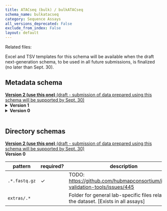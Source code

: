 ```yaml
---
title: ATACseq (bulk) / bulkATACseq
schema_name: bulkatacseq
category: Sequence Assays
all_versions_deprecated: False
exclude_from_index: False
layout: default
---
```


Related files:

Excel and TSV templates for this schema will be available when the draft next-generation schema, to be used in all future submissions, is finalized (no later than Sept. 30).



## Metadata schema


<summary><a href="https://docs.google.com/spreadsheets/d/1YNyMWvDTZzuj8m4fgdwLI6Wht1C3zb_s2kTONEVkZmo"><b>Version 2 (use this one)</b> (draft - submission of data prepared using this schema will be supported by Sept. 30)</a></summary>


<details markdown="1" ><summary><b>Version 1</b></summary>


### Shared by all types

<a name="version"></a>
##### [`version`](#version)
Version of the schema to use when validating this metadata.

| constraint | value |
| --- | --- |
| enum | `1` |
| required | `True` |

<a name="description"></a>
##### [`description`](#description)
Free-text description of this assay.

| constraint | value |
| --- | --- |
| required | `True` |

<a name="donor_id"></a>
##### [`donor_id`](#donor_id)
HuBMAP Display ID of the donor of the assayed tissue. Example: `ABC123`.

| constraint | value |
| --- | --- |
| pattern (regular expression) | <code>[A-Z]+[0-9]+</code> |
| required | `True` |

<a name="tissue_id"></a>
##### [`tissue_id`](#tissue_id)
HuBMAP Display ID of the assayed tissue. Example: `ABC123-BL-1-2-3_456`.

| constraint | value |
| --- | --- |
| pattern (regular expression) | <code>(([A-Z]+[0-9]+)-[A-Z]{2}\d*(-\d+)+(_\d+)?)(,([A-Z]+[0-9]+)-[A-Z]{2}\d*(-\d+)+(_\d+)?)*</code> |
| required | `True` |

<a name="execution_datetime"></a>
##### [`execution_datetime`](#execution_datetime)
Start date and time of assay, typically a date-time stamped folder generated by the acquisition instrument. YYYY-MM-DD hh:mm, where YYYY is the year, MM is the month with leading 0s, and DD is the day with leading 0s, hh is the hour with leading zeros, mm are the minutes with leading zeros.

| constraint | value |
| --- | --- |
| type | `datetime` |
| format | `%Y-%m-%d %H:%M` |
| required | `True` |

<a name="protocols_io_doi"></a>
##### [`protocols_io_doi`](#protocols_io_doi)
DOI for protocols.io referring to the protocol for this assay.

| constraint | value |
| --- | --- |
| required | `True` |
| pattern (regular expression) | <code>10\.17504/.*</code> |
| url | prefix: <code>https://dx.doi.org/</code> |

<a name="operator"></a>
##### [`operator`](#operator)
Name of the person responsible for executing the assay.

| constraint | value |
| --- | --- |
| required | `True` |

<a name="operator_email"></a>
##### [`operator_email`](#operator_email)
Email address for the operator.

| constraint | value |
| --- | --- |
| format | `email` |
| required | `True` |

<a name="pi"></a>
##### [`pi`](#pi)
Name of the principal investigator responsible for the data.

| constraint | value |
| --- | --- |
| required | `True` |

<a name="pi_email"></a>
##### [`pi_email`](#pi_email)
Email address for the principal investigator.

| constraint | value |
| --- | --- |
| format | `email` |
| required | `True` |

<a name="assay_category"></a>
##### [`assay_category`](#assay_category)
Each assay is placed into one of the following 4 general categories: generation of images of microscopic entities, identification & quantitation of molecules by mass spectrometry, imaging mass spectrometry, and determination of nucleotide sequence.

| constraint | value |
| --- | --- |
| enum | `sequence` |
| required | `True` |

<a name="assay_type"></a>
##### [`assay_type`](#assay_type)
The specific type of assay being executed.

| constraint | value |
| --- | --- |
| enum | `bulkATACseq` |
| required | `True` |

<a name="analyte_class"></a>
##### [`analyte_class`](#analyte_class)
Analytes are the target molecules being measured with the assay.

| constraint | value |
| --- | --- |
| enum | `DNA` |
| required | `True` |

<a name="is_targeted"></a>
##### [`is_targeted`](#is_targeted)
Specifies whether or not a specific molecule(s) is/are targeted for detection/measurement by the assay.

| constraint | value |
| --- | --- |
| type | `boolean` |
| required | `True` |

<a name="acquisition_instrument_vendor"></a>
##### [`acquisition_instrument_vendor`](#acquisition_instrument_vendor)
An acquisition instrument is the device that contains the signal detection hardware and signal processing software. Assays generate signals such as light of various intensities or color or signals representing the molecular mass.

| constraint | value |
| --- | --- |
| required | `True` |

<a name="acquisition_instrument_model"></a>
##### [`acquisition_instrument_model`](#acquisition_instrument_model)
Manufacturers of an acquisition instrument may offer various versions (models) of that instrument with different features or sensitivities. Differences in features or sensitivities may be relevant to processing or interpretation of the data.

| constraint | value |
| --- | --- |
| required | `True` |

### Unique to this type

<a name="bulk_transposition_input_number_nuclei"></a>
##### [`bulk_transposition_input_number_nuclei`](#bulk_transposition_input_number_nuclei)
A number (no comma separators)

| constraint | value |
| --- | --- |
| required | `True` |

<a name="bulk_atac_cell_isolation_protocols_io_doi"></a>
##### [`bulk_atac_cell_isolation_protocols_io_doi`](#bulk_atac_cell_isolation_protocols_io_doi)
Link to a protocols document answering the question: How was tissue stored and processed for cell/nuclei isolation.

| constraint | value |
| --- | --- |
| required | `True` |
| pattern (regular expression) | <code>10\.17504/.*</code> |
| url | prefix: <code>https://dx.doi.org/</code> |

<a name="is_technical_replicate"></a>
##### [`is_technical_replicate`](#is_technical_replicate)
Is this a sequencing replicate?

| constraint | value |
| --- | --- |
| type | `boolean` |
| required | `True` |

<a name="library_adapter_sequence"></a>
##### [`library_adapter_sequence`](#library_adapter_sequence)
Adapter sequence to be used for adapter trimming.

| constraint | value |
| --- | --- |
| required | `True` |

<a name="library_average_fragment_size"></a>
##### [`library_average_fragment_size`](#library_average_fragment_size)
Average size in basepairs (bp) of sequencing library fragments estimated via gel electrophoresis or bioanalyzer/tapestation.

| constraint | value |
| --- | --- |
| type | `integer` |
| required | `True` |

<a name="library_concentration_value"></a>
##### [`library_concentration_value`](#library_concentration_value)
The concentration value of the pooled library samples submitted for sequencing.

| constraint | value |
| --- | --- |
| type | `number` |
| required | `True` |

<a name="library_concentration_unit"></a>
##### [`library_concentration_unit`](#library_concentration_unit)
Unit of library_concentration_value. Leave blank if not applicable.

| constraint | value |
| --- | --- |
| enum | `nM` |
| required | `False` |
| required if | `library_concentration_value` present |

<a name="library_construction_protocols_io_doi"></a>
##### [`library_construction_protocols_io_doi`](#library_construction_protocols_io_doi)
A link to the protocol document containing the library construction method (including version) that was used, e.g. "Smart-Seq2", "Drop-Seq", "10X v3".

| constraint | value |
| --- | --- |
| required | `True` |
| pattern (regular expression) | <code>10\.17504/.*</code> |
| url | prefix: <code>https://dx.doi.org/</code> |

<a name="library_creation_date"></a>
##### [`library_creation_date`](#library_creation_date)
date and time of library creation. YYYY-MM-DD, where YYYY is the year, MM is the month with leading 0s, and DD is the day with leading 0s. Leave blank if not applicable.

| constraint | value |
| --- | --- |
| type | `datetime` |
| format | `%Y-%m-%d` |
| required | `False` |

<a name="library_final_yield_value"></a>
##### [`library_final_yield_value`](#library_final_yield_value)
Total number of ng of library after final pcr amplification step. This is the concentration (ng/ul) * volume (ul)

| constraint | value |
| --- | --- |
| type | `number` |
| required | `True` |

<a name="library_final_yield_unit"></a>
##### [`library_final_yield_unit`](#library_final_yield_unit)
Units of final library yield. Leave blank if not applicable.

| constraint | value |
| --- | --- |
| enum | `ng` |
| required | `False` |
| required if | `library_final_yield_value` present |

<a name="library_id"></a>
##### [`library_id`](#library_id)
A library ID, unique within a TMC, which allows corresponding RNA and chromatin accessibility datasets to be linked.

| constraint | value |
| --- | --- |
| required | `True` |

<a name="library_layout"></a>
##### [`library_layout`](#library_layout)
State whether the library was generated for single-end or paired end sequencing.

| constraint | value |
| --- | --- |
| enum | `single-end` or `paired-end` |
| required | `True` |

<a name="library_pcr_cycles"></a>
##### [`library_pcr_cycles`](#library_pcr_cycles)
Number of PCR cycles performed in order to add adapters and amplify the library. Usually, this includes 5 pre-amplificationn cycles followed by 0-5 additional cycles determined by qPCR.

| constraint | value |
| --- | --- |
| type | `integer` |
| required | `True` |

<a name="library_preparation_kit"></a>
##### [`library_preparation_kit`](#library_preparation_kit)
Reagent kit used for library preparation.

| constraint | value |
| --- | --- |
| required | `True` |

<a name="sample_quality_metric"></a>
##### [`sample_quality_metric`](#sample_quality_metric)
This is a quality metric by visual inspection. This should answer the question: Are the nuclei intact and are the nuclei free of significant amounts of debris? This can be captured at a high level, “OK” or “not OK”.

| constraint | value |
| --- | --- |
| required | `True` |

<a name="sequencing_phix_percent"></a>
##### [`sequencing_phix_percent`](#sequencing_phix_percent)
Percent PhiX loaded to the run.

| constraint | value |
| --- | --- |
| type | `number` |
| required | `True` |
| minimum | `0` |
| maximum | `100` |

<a name="sequencing_read_format"></a>
##### [`sequencing_read_format`](#sequencing_read_format)
Slash-delimited list of the number of sequencing cycles for, for example, Read1, i7 index, i5 index, and Read2. Example: `12/34/56`.

| constraint | value |
| --- | --- |
| pattern (regular expression) | <code>\d+(/\d+)+</code> |
| required | `True` |

<a name="sequencing_read_percent_q30"></a>
##### [`sequencing_read_percent_q30`](#sequencing_read_percent_q30)
Q30 is the weighted average of all the reads (e.g. # bases UMI * q30 UMI + # bases R2 * q30 R2 + ...)

| constraint | value |
| --- | --- |
| type | `number` |
| required | `True` |
| minimum | `0` |
| maximum | `100` |

<a name="sequencing_reagent_kit"></a>
##### [`sequencing_reagent_kit`](#sequencing_reagent_kit)
Reagent kit used for sequencing.

| constraint | value |
| --- | --- |
| required | `True` |

<a name="transposition_kit_number"></a>
##### [`transposition_kit_number`](#transposition_kit_number)
If Tn5 came from a kit, provide the catalog number. Leave blank if not applicable.

| constraint | value |
| --- | --- |
| required | `False` |

<a name="transposition_method"></a>
##### [`transposition_method`](#transposition_method)
Modality of capturing accessible chromatin molecules. The kit used, for example.

| constraint | value |
| --- | --- |
| required | `True` |

<a name="transposition_transposase_source"></a>
##### [`transposition_transposase_source`](#transposition_transposase_source)
The source of the Tn5 transposase and transposon used for capturing accessible chromatin.

| constraint | value |
| --- | --- |
| required | `True` |

<a name="contributors_path"></a>
##### [`contributors_path`](#contributors_path)
Relative path to file with ORCID IDs for contributors for this dataset.

| constraint | value |
| --- | --- |
| required | `True` |

<a name="data_path"></a>
##### [`data_path`](#data_path)
Relative path to file or directory with instrument data. Downstream processing will depend on filename extension conventions.

| constraint | value |
| --- | --- |
| required | `True` |

</details>



<details markdown="1" ><summary><b>Version 0</b></summary>


### Shared by all types

<a name="donor_id"></a>
##### [`donor_id`](#donor_id)
HuBMAP Display ID of the donor of the assayed tissue. Example: `ABC123`.

| constraint | value |
| --- | --- |
| pattern (regular expression) | <code>[A-Z]+[0-9]+</code> |
| required | `True` |

<a name="tissue_id"></a>
##### [`tissue_id`](#tissue_id)
HuBMAP Display ID of the assayed tissue. Example: `ABC123-BL-1-2-3_456`.

| constraint | value |
| --- | --- |
| pattern (regular expression) | <code>([A-Z]+[0-9]+)-[A-Z]{2}\d*(-\d+)+(_\d+)?</code> |
| required | `True` |

<a name="execution_datetime"></a>
##### [`execution_datetime`](#execution_datetime)
Start date and time of assay, typically a date-time stamped folder generated by the acquisition instrument. YYYY-MM-DD hh:mm, where YYYY is the year, MM is the month with leading 0s, and DD is the day with leading 0s, hh is the hour with leading zeros, mm are the minutes with leading zeros.

| constraint | value |
| --- | --- |
| type | `datetime` |
| format | `%Y-%m-%d %H:%M` |
| required | `True` |

<a name="protocols_io_doi"></a>
##### [`protocols_io_doi`](#protocols_io_doi)
DOI for protocols.io referring to the protocol for this assay.

| constraint | value |
| --- | --- |
| required | `True` |
| pattern (regular expression) | <code>10\.17504/.*</code> |
| url | prefix: <code>https://dx.doi.org/</code> |

<a name="operator"></a>
##### [`operator`](#operator)
Name of the person responsible for executing the assay.

| constraint | value |
| --- | --- |
| required | `True` |

<a name="operator_email"></a>
##### [`operator_email`](#operator_email)
Email address for the operator.

| constraint | value |
| --- | --- |
| format | `email` |
| required | `True` |

<a name="pi"></a>
##### [`pi`](#pi)
Name of the principal investigator responsible for the data.

| constraint | value |
| --- | --- |
| required | `True` |

<a name="pi_email"></a>
##### [`pi_email`](#pi_email)
Email address for the principal investigator.

| constraint | value |
| --- | --- |
| format | `email` |
| required | `True` |

<a name="assay_category"></a>
##### [`assay_category`](#assay_category)
Each assay is placed into one of the following 4 general categories: generation of images of microscopic entities, identification & quantitation of molecules by mass spectrometry, imaging mass spectrometry, and determination of nucleotide sequence.

| constraint | value |
| --- | --- |
| enum | `sequence` |
| required | `True` |

<a name="assay_type"></a>
##### [`assay_type`](#assay_type)
The specific type of assay being executed.

| constraint | value |
| --- | --- |
| enum | `bulkATACseq` |
| required | `True` |

<a name="analyte_class"></a>
##### [`analyte_class`](#analyte_class)
Analytes are the target molecules being measured with the assay.

| constraint | value |
| --- | --- |
| enum | `DNA` |
| required | `True` |

<a name="is_targeted"></a>
##### [`is_targeted`](#is_targeted)
Specifies whether or not a specific molecule(s) is/are targeted for detection/measurement by the assay.

| constraint | value |
| --- | --- |
| type | `boolean` |
| required | `True` |

<a name="acquisition_instrument_vendor"></a>
##### [`acquisition_instrument_vendor`](#acquisition_instrument_vendor)
An acquisition instrument is the device that contains the signal detection hardware and signal processing software. Assays generate signals such as light of various intensities or color or signals representing the molecular mass.

| constraint | value |
| --- | --- |
| required | `True` |

<a name="acquisition_instrument_model"></a>
##### [`acquisition_instrument_model`](#acquisition_instrument_model)
Manufacturers of an acquisition instrument may offer various versions (models) of that instrument with different features or sensitivities. Differences in features or sensitivities may be relevant to processing or interpretation of the data.

| constraint | value |
| --- | --- |
| required | `True` |

### Unique to this type

<a name="bulk_transposition_input_number_nuclei"></a>
##### [`bulk_transposition_input_number_nuclei`](#bulk_transposition_input_number_nuclei)
A number (no comma separators)

| constraint | value |
| --- | --- |
| required | `True` |

<a name="bulk_atac_cell_isolation_protocols_io_doi"></a>
##### [`bulk_atac_cell_isolation_protocols_io_doi`](#bulk_atac_cell_isolation_protocols_io_doi)
Link to a protocols document answering the question: How was tissue stored and processed for cell/nuclei isolation.

| constraint | value |
| --- | --- |
| required | `True` |
| pattern (regular expression) | <code>10\.17504/.*</code> |
| url | prefix: <code>https://dx.doi.org/</code> |

<a name="is_technical_replicate"></a>
##### [`is_technical_replicate`](#is_technical_replicate)
Is this a sequencing replicate?

| constraint | value |
| --- | --- |
| type | `boolean` |
| required | `True` |

<a name="library_adapter_sequence"></a>
##### [`library_adapter_sequence`](#library_adapter_sequence)
Adapter sequence to be used for adapter trimming.

| constraint | value |
| --- | --- |
| required | `True` |

<a name="library_average_fragment_size"></a>
##### [`library_average_fragment_size`](#library_average_fragment_size)
Average size in basepairs (bp) of sequencing library fragments estimated via gel electrophoresis or bioanalyzer/tapestation.

| constraint | value |
| --- | --- |
| type | `integer` |
| required | `True` |

<a name="library_concentration_value"></a>
##### [`library_concentration_value`](#library_concentration_value)
The concentration value of the pooled library samples submitted for sequencing.

| constraint | value |
| --- | --- |
| type | `number` |
| required | `True` |

<a name="library_concentration_unit"></a>
##### [`library_concentration_unit`](#library_concentration_unit)
Unit of library_concentration_value. Leave blank if not applicable.

| constraint | value |
| --- | --- |
| enum | `nM` |
| required | `False` |
| required if | `library_concentration_value` present |

<a name="library_construction_protocols_io_doi"></a>
##### [`library_construction_protocols_io_doi`](#library_construction_protocols_io_doi)
A link to the protocol document containing the library construction method (including version) that was used, e.g. "Smart-Seq2", "Drop-Seq", "10X v3".

| constraint | value |
| --- | --- |
| required | `True` |
| pattern (regular expression) | <code>10\.17504/.*</code> |
| url | prefix: <code>https://dx.doi.org/</code> |

<a name="library_creation_date"></a>
##### [`library_creation_date`](#library_creation_date)
date and time of library creation. YYYY-MM-DD, where YYYY is the year, MM is the month with leading 0s, and DD is the day with leading 0s. Leave blank if not applicable.

| constraint | value |
| --- | --- |
| type | `datetime` |
| format | `%Y-%m-%d` |
| required | `False` |

<a name="library_final_yield_value"></a>
##### [`library_final_yield_value`](#library_final_yield_value)
Total number of ng of library after final pcr amplification step. This is the concentration (ng/ul) * volume (ul)

| constraint | value |
| --- | --- |
| type | `number` |
| required | `True` |

<a name="library_final_yield_unit"></a>
##### [`library_final_yield_unit`](#library_final_yield_unit)
Units of final library yield. Leave blank if not applicable.

| constraint | value |
| --- | --- |
| enum | `ng` |
| required | `False` |
| required if | `library_final_yield_value` present |

<a name="library_id"></a>
##### [`library_id`](#library_id)
A library ID, unique within a TMC, which allows corresponding RNA and chromatin accessibility datasets to be linked.

| constraint | value |
| --- | --- |
| required | `True` |

<a name="library_layout"></a>
##### [`library_layout`](#library_layout)
State whether the library was generated for single-end or paired end sequencing.

| constraint | value |
| --- | --- |
| enum | `single-end` or `paired-end` |
| required | `True` |

<a name="library_pcr_cycles"></a>
##### [`library_pcr_cycles`](#library_pcr_cycles)
Number of PCR cycles performed in order to add adapters and amplify the library. Usually, this includes 5 pre-amplificationn cycles followed by 0-5 additional cycles determined by qPCR.

| constraint | value |
| --- | --- |
| type | `integer` |
| required | `True` |

<a name="library_preparation_kit"></a>
##### [`library_preparation_kit`](#library_preparation_kit)
Reagent kit used for library preparation.

| constraint | value |
| --- | --- |
| required | `True` |

<a name="sample_quality_metric"></a>
##### [`sample_quality_metric`](#sample_quality_metric)
This is a quality metric by visual inspection. This should answer the question: Are the nuclei intact and are the nuclei free of significant amounts of debris? This can be captured at a high level, “OK” or “not OK”.

| constraint | value |
| --- | --- |
| required | `True` |

<a name="sequencing_phix_percent"></a>
##### [`sequencing_phix_percent`](#sequencing_phix_percent)
Percent PhiX loaded to the run.

| constraint | value |
| --- | --- |
| type | `number` |
| required | `True` |
| minimum | `0` |
| maximum | `100` |

<a name="sequencing_read_format"></a>
##### [`sequencing_read_format`](#sequencing_read_format)
Slash-delimited list of the number of sequencing cycles for, for example, Read1, i7 index, i5 index, and Read2. Example: `12/34/56`.

| constraint | value |
| --- | --- |
| pattern (regular expression) | <code>\d+(/\d+)+</code> |
| required | `True` |

<a name="sequencing_read_percent_q30"></a>
##### [`sequencing_read_percent_q30`](#sequencing_read_percent_q30)
Q30 is the weighted average of all the reads (e.g. # bases UMI * q30 UMI + # bases R2 * q30 R2 + ...)

| constraint | value |
| --- | --- |
| type | `number` |
| required | `True` |
| minimum | `0` |
| maximum | `100` |

<a name="sequencing_reagent_kit"></a>
##### [`sequencing_reagent_kit`](#sequencing_reagent_kit)
Reagent kit used for sequencing.

| constraint | value |
| --- | --- |
| required | `True` |

<a name="transposition_kit_number"></a>
##### [`transposition_kit_number`](#transposition_kit_number)
If Tn5 came from a kit, provide the catalog number. Leave blank if not applicable.

| constraint | value |
| --- | --- |
| required | `False` |

<a name="transposition_method"></a>
##### [`transposition_method`](#transposition_method)
Modality of capturing accessible chromatin molecules. The kit used, for example.

| constraint | value |
| --- | --- |
| required | `True` |

<a name="transposition_transposase_source"></a>
##### [`transposition_transposase_source`](#transposition_transposase_source)
The source of the Tn5 transposase and transposon used for capturing accessible chromatin.

| constraint | value |
| --- | --- |
| required | `True` |

<a name="contributors_path"></a>
##### [`contributors_path`](#contributors_path)
Relative path to file with ORCID IDs for contributors for this dataset.

| constraint | value |
| --- | --- |
| required | `True` |

<a name="data_path"></a>
##### [`data_path`](#data_path)
Relative path to file or directory with instrument data. Downstream processing will depend on filename extension conventions.

| constraint | value |
| --- | --- |
| required | `True` |

</details>


<br>

## Directory schemas
<summary><a href="https://docs.google.com/spreadsheets/d/10Om2iinTwfLn1ySWtovmcm35cQnyg0Pm-rRd0a-eMjc"><b>Version 2 (use this one)</b> (draft - submission of data prepared using this schema will be supported by Sept. 30) </a></summary>

<summary><b> Version 0</b></summary>

| pattern | required? | description |
| --- | --- | --- |
| <code>.*\.fastq\.gz</code> | ✓ | TODO: https://github.com/hubmapconsortium/ingest-validation-tools/issues/445 |
| <code>extras\/.*</code> |  | Folder for general lab-specific files related to the dataset. [Exists in all assays] |

